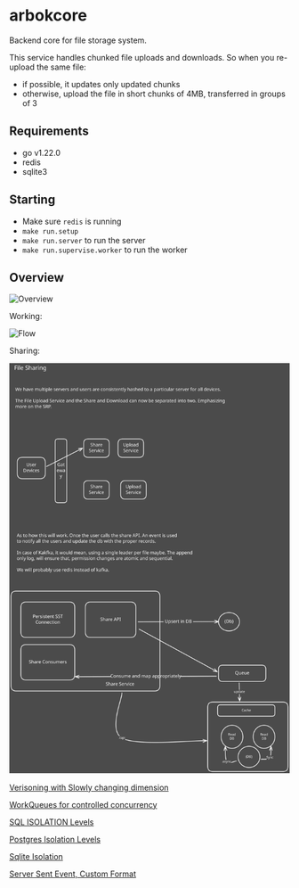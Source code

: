 # arbokcore

Backend core for file storage system.

This service handles chunked file uploads and downloads. So when you re-upload the same file:

- if possible, it updates only updated chunks
- otherwise, upload the file in short chunks of 4MB, transferred in groups of 3

## Requirements

- go v1.22.0
- redis
- sqlite3

## Starting

- Make sure `redis` is running
- `make run.setup`
- `make run.server` to run the server
- `make run.supervise.worker` to run the worker

## Overview

![Overview](./FileManagementSystems.svg)

Working:

![Flow](./FileManagementCore.svg)

Sharing:

![Sharing](./FileShare.svg)

[Verisoning with Slowly changing dimension](https://en.wikipedia.org/wiki/Slowly_changing_dimension)

[WorkQueues for controlled concurrency](https://nesv.github.io/golang/2014/02/25/worker-queues-in-go.html)

[SQL ISOLATION Levels](https://learn.microsoft.com/en-us/sql/t-sql/statements/set-transaction-isolation-level-transact-sql?view=sql-server-ver16&redirectedfrom=MSDN)

[Postgres Isolation Levels](https://www.postgresql.org/docs/current/transaction-iso.html)

[Sqlite Isolation](https://www.sqlite.org/isolation.html)

[Server Sent Event, Custom Format](https://developer.mozilla.org/en-US/docs/Web/API/EventSource)
